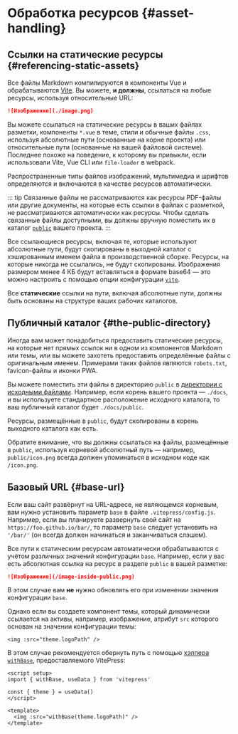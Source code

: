 # Обработка ресурсов {#asset-handling}

## Ссылки на статические ресурсы {#referencing-static-assets}

Все файлы Markdown компилируются в компоненты Vue и обрабатываются [Vite](https://vitejs.dev/guide/assets.html). Вы можете, **и должны**, ссылаться на любые ресурсы, используя относительные URL:

```md
![Изображение](./image.png)
```

Вы можете ссылаться на статические ресурсы в ваших файлах разметки, компоненты `*.vue` в теме, стили и обычные файлы `.css`, используя абсолютные пути (основанные на корне проекта) или относительные пути (основанные на вашей файловой системе). Последнее похоже на поведение, к которому вы привыкли, если использовали Vite, Vue CLI или `file-loader` в webpack.

Распространенные типы файлов изображений, мультимедиа и шрифтов определяются и включаются в качестве ресурсов автоматически.

::: tip Связанные файлы не рассматриваются как ресурсы
PDF-файлы или другие документы, на которые есть ссылки в файлах с разметкой, не рассматриваются автоматически как ресурсы. Чтобы сделать связанные файлы доступными, вы должны вручную поместить их в каталог [`public`](#the-public-directory) вашего проекта.
:::

Все ссылающиеся ресурсы, включая те, которые используют абсолютные пути, будут скопированы в выходной каталог с хэшированным именем файла в производственной сборке. Ресурсы, на которые никогда не ссылались, не будут скопированы. Изображения размером менее 4 КБ будут вставляться в формате base64 — это можно настроить с помощью опции конфигурации [`vite`](../reference/site-config#vite).

Все **статические** ссылки на пути, включая абсолютные пути, должны быть основаны на структуре ваших рабочих каталогов.

## Публичный каталог {#the-public-directory}

Иногда вам может понадобиться предоставить статические ресурсы, на которые нет прямых ссылок ни в одном из компонентов Markdown или темы, или вы можете захотеть предоставить определённые файлы с оригинальным именем. Примерами таких файлов являются `robots.txt`, favicon-файлы и иконки PWA.

Вы можете поместить эти файлы в директорию `public` в [директории с исходными файлами](./routing#source-directory). Например, если корень вашего проекта — `./docs`, и вы используете стандартное расположение исходного каталога, то ваш публичный каталог будет `./docs/public`.

Ресурсы, размещённые в `public`, будут скопированы в корень выходного каталога как есть.

Обратите внимание, что вы должны ссылаться на файлы, размещённые в `public`, используя корневой абсолютный путь — например, `public/icon.png` всегда должен упоминаться в исходном коде как `/icon.png`.

## Базовый URL {#base-url}

Если ваш сайт развёрнут на URL-адресе, не являющемся корневым, вам нужно установить параметр `base` в файле `.vitepress/config.js`. Например, если вы планируете развернуть свой сайт на `https://foo.github.io/bar/`, то параметр `base` следует установить на `'/bar/'` (он всегда должен начинаться и заканчиваться слэшем).

Все пути к статическим ресурсам автоматически обрабатываются с учётом различных значений конфигурации `base`. Например, если у вас есть абсолютная ссылка на ресурс в разделе `public` в вашей разметке:

```md
![Изображение](/image-inside-public.png)
```

В этом случае вам **не** нужно обновлять его при изменении значения конфигурации `base`.

Однако если вы создаете компонент темы, который динамически ссылается на активы, например, изображение, атрибут `src` которого основан на значении конфигурации темы:

```vue
<img :src="theme.logoPath" />
```

В этом случае рекомендуется обернуть путь с помощью [хэлпера `withBase`](../reference/runtime-api#withbase), предоставляемого VitePress:

```vue
<script setup>
import { withBase, useData } from 'vitepress'

const { theme } = useData()
</script>

<template>
  <img :src="withBase(theme.logoPath)" />
</template>
```
